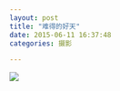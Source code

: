 ```yaml
---
layout: post
title: "难得的好天"
date: 2015-06-11 16:37:48
categories: 摄影

---
```

![](http://imglf2.ph.126.net/FYmSY2fzrtgo9OMtNrz-EA==/6630283813909026986.jpg)